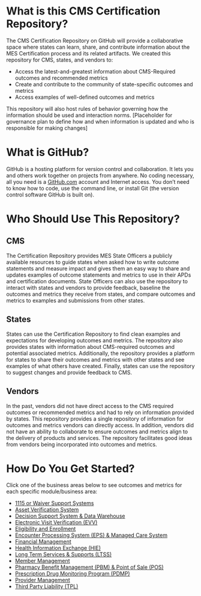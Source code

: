 # What is this CMS Certification Repository?
The CMS Certification Repository on GitHub will provide a collaborative space where states can learn, share, and contribute information about the MES Certification process and its related artifacts. We created this repository for CMS, states, and vendors to:
* Access the latest-and-greatest information about CMS-Required outcomes and recommended metrics
* Create and contribute to the community of state-specific outcomes and metrics
* Access examples of well-defined outcomes and metrics

This repository will also host rules of behavior governing how the information should be used and interaction norms.
[Placeholder for governance plan to define how and when information is updated and who is responsible for making changes]

# What is GitHub?
GitHub is a hosting platform for version control and collaboration. It lets you and others work together on projects from anywhere. No coding necessary, all you need is a [GitHub.com](https://github.com/) account and Internet access. You don’t need to know how to code, use the command line, or install Git (the version control software GitHub is built on).

# Who Should Use This Repository?
## CMS
The Certification Repository provides MES State Officers a publicly available resources to guide states when asked how to write outcome statements and measure impact and gives them an easy way to share and updates examples of outcome statements and metrics to use in their APDs and certification documents. State Officers can also use the repository to interact with states and vendors to provide feedback, baseline the outcomes and metrics they receive from states, and compare outcomes and metrics to examples and submissions from other states.

## States
States can use the Certification Repository to find clean examples and expectations for developing outcomes and metrics. The repository also provides states with information about CMS-required outcomes and potential associated metrics. Additionally, the repository provides a platform for states to share their outcomes and metrics with other states and see examples of what others have created. Finally, states can use the repository to suggest changes and provide feedback to CMS.

## Vendors
In the past, vendors did not have direct access to the CMS required outcomes or recommended metrics and had to rely on information provided by states. This repository provides a single repository of information for outcomes and metrics vendors can directly access. In addition, vendors did not have an ability to collaborate to ensure outcomes and metrics align to the delivery of products and services. The repository facilitates good ideas from vendors being incorporated into outcomes and metrics.

# How Do You Get Started?
Click one of the business areas below to see outcomes and metrics for each specific module/business area:

* [1115 or Waiver Support Systems](https://cmsgov.github.io/CMCS-DSG-DSS-Certification/Outcomes%20and%20Metrics/1115%20or%20Waiver%20Support%20Systems/)
* [Asset Verification System](https://cmsgov.github.io/CMCS-DSG-DSS-Certification/Outcomes%20and%20Metrics/Asset%20Verification%20System)
* [Decision Support System & Data Warehouse](https://cmsgov.github.io/CMCS-DSG-DSS-Certification/Outcomes%20and%20Metrics/Decision%20Support%20System%20%26%20Data%20Warehouse)
* [Electronic Visit Verification (EVV)](https://cmsgov.github.io/CMCS-DSG-DSS-Certification/Outcomes%20and%20Metrics/Electronic%20Visit%20Verification%20(EVV))
* [Eligibility and Enrollment](https://cmsgov.github.io/CMCS-DSG-DSS-Certification/Outcomes%20and%20Metrics/Eligibility%20and%20Enrollment/)
* [Encounter Processing System (EPS) & Managed Care System](https://cmsgov.github.io/CMCS-DSG-DSS-Certification/Outcomes%20and%20Metrics/Encounter%20Processing%20System%20(EPS)%20%26%20Managed%20Care%20System)
* [Financial Management](https://cmsgov.github.io/CMCS-DSG-DSS-Certification/Outcomes%20and%20Metrics/Financial%20Management)
* [Health Information Exchange (HIE)](https://cmsgov.github.io/CMCS-DSG-DSS-Certification/Outcomes%20and%20Metrics/Health%20Information%20Exchange%20(HIE))
* [Long Term Services & Supports (LTSS)](https://cmsgov.github.io/CMCS-DSG-DSS-Certification/Outcomes%20and%20Metrics/Long%20Term%20Services%20%26%20Supports%20(LTSS))
* [Member Management](https://cmsgov.github.io/CMCS-DSG-DSS-Certification/Outcomes%20and%20Metrics/Member%20Management)
* [Pharmacy Benefit Management (PBM) & Point of Sale (POS)](https://cmsgov.github.io/CMCS-DSG-DSS-Certification/Outcomes%20and%20Metrics/Pharmacy%20Benefit%20Management%20(PBM)%20%26%20Point%20of%20Sale%20(POS))
* [Prescription Drug Monitoring Program (PDMP)](https://cmsgov.github.io/CMCS-DSG-DSS-Certification/Outcomes%20and%20Metrics/Prescription%20Drug%20Monitoring%20Program%20(PDMP))
* [Provider Management](https://cmsgov.github.io/CMCS-DSG-DSS-Certification/Outcomes%20and%20Metrics/Provider%20Management.)
* [Third Party Liability (TPL)](https://cmsgov.github.io/CMCS-DSG-DSS-Certification/Outcomes%20and%20Metrics/Third%20Party%20Liability%20(TPL))
